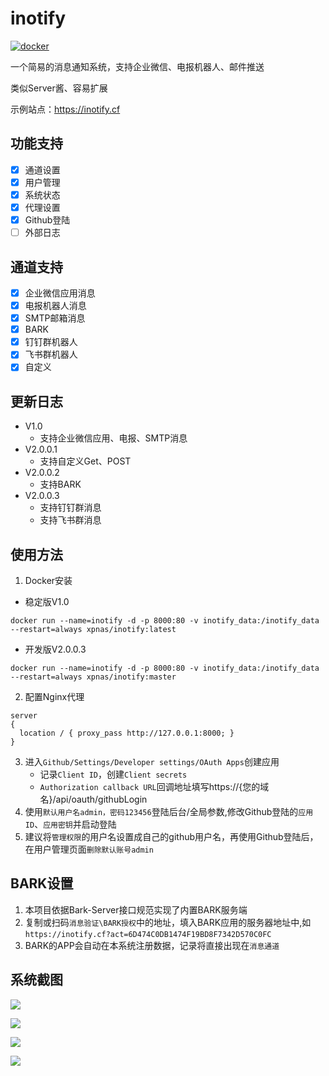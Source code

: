 # inotify

[![docker](https://github.com/xpnas/inotify/actions/workflows/docker.yml/badge.svg)](https://github.com/xpnas/inotify/actions/workflows/docker.yml)

一个简易的消息通知系统，支持企业微信、电报机器人、邮件推送

类似Server酱、容易扩展

示例站点：https://inotify.cf

## 功能支持

- [x] 通道设置  
- [x] 用户管理
- [x] 系统状态 
- [x] 代理设置
- [x] Github登陆
- [ ] 外部日志

## 通道支持

- [x] 企业微信应用消息
- [x] 电报机器人消息
- [x] SMTP邮箱消息
- [x] BARK
- [x] 钉钉群机器人
- [x] 飞书群机器人
- [x] 自定义

## 更新日志

  * V1.0
    * 支持企业微信应用、电报、SMTP消息
  * V2.0.0.1
    * 支持自定义Get、POST
  * V2.0.0.2
    * 支持BARK
  * V2.0.0.3
    * 支持钉钉群消息
    * 支持飞书群消息

## 使用方法
  1. Docker安装 
   * 稳定版V1.0
  ```
  docker run --name=inotify -d -p 8000:80 -v inotify_data:/inotify_data --restart=always xpnas/inotify:latest
  ```
  * 开发版V2.0.0.3 
  ```
  docker run --name=inotify -d -p 8000:80 -v inotify_data:/inotify_data --restart=always xpnas/inotify:master
  ```
  2. 配置Nginx代理
  ```
  server
  {
    location / { proxy_pass http://127.0.0.1:8000; }
  }
  ```

  3. 进入`Github/Settings/Developer settings/OAuth Apps`创建应用
      * 记录`Client ID`，创建`Client secrets`
      *  `Authorization callback URL`回调地址填写https://{您的域名}/api/oauth/githubLogin
  4. 使用`默认用户名admin，密码123456`登陆后台/全局参数,修改Github登陆的`应用ID`、`应用密钥`并启动登陆
  5. 建议将`管理权限`的用户名设置成自己的github用户名，再使用Github登陆后，在用户管理页面`删除默认账号admin`

## BARK设置
  1. 本项目依据Bark-Server接口规范实现了内置BARK服务端
  2. 复制或扫码`消息验证\BARK授权`中的地址，填入BARK应用的服务器地址中,如`https://inotify.cf?act=6D474C0DB1474F19BD8F7342D570C0FC`
  3. BARK的APP会自动在本系统注册数据，记录将直接出现在`消息通道`

## 系统截图
  
![](../master/public/A.png)

![](../master/public/B.png)

![](../master/public/C.png)

![](../master/public/D.png)

